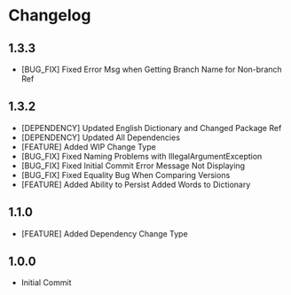 # Changelog

## 1.3.3

* [BUG_FIX] Fixed Error Msg when Getting Branch Name for Non-branch Ref

## 1.3.2

* [DEPENDENCY] Updated English Dictionary and Changed Package Ref
* [DEPENDENCY] Updated All Dependencies
* [FEATURE] Added WIP Change Type
* [BUG_FIX] Fixed Naming Problems with IllegalArgumentException
* [BUG_FIX] Fixed Initial Commit Error Message Not Displaying
* [BUG_FIX] Fixed Equality Bug When Comparing Versions
* [FEATURE] Added Ability to Persist Added Words to Dictionary

## 1.1.0

* [FEATURE] Added Dependency Change Type

## 1.0.0

* Initial Commit
